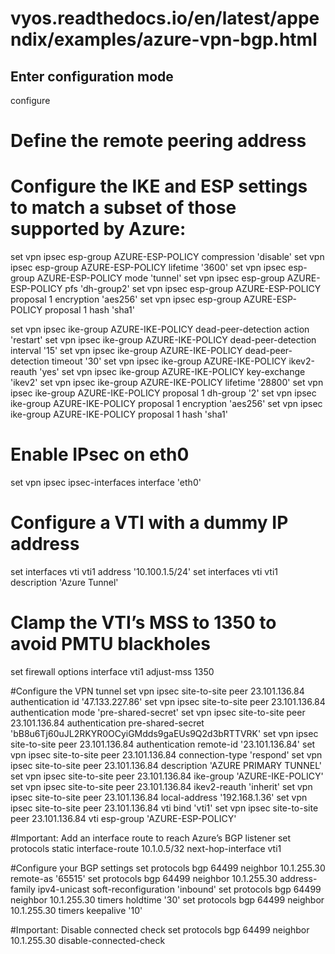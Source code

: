 # vyos.readthedocs.io/en/latest/appendix/examples/azure-vpn-bgp.html

## Enter configuration mode
configure


# Define the remote peering address
# Configure the IKE and ESP settings to match a subset of those supported by Azure:
set vpn ipsec esp-group AZURE-ESP-POLICY compression 'disable'
set vpn ipsec esp-group AZURE-ESP-POLICY lifetime '3600'
set vpn ipsec esp-group AZURE-ESP-POLICY mode 'tunnel'
set vpn ipsec esp-group AZURE-ESP-POLICY pfs 'dh-group2'
set vpn ipsec esp-group AZURE-ESP-POLICY proposal 1 encryption 'aes256'
set vpn ipsec esp-group AZURE-ESP-POLICY proposal 1 hash 'sha1'

set vpn ipsec ike-group AZURE-IKE-POLICY dead-peer-detection action 'restart'
set vpn ipsec ike-group AZURE-IKE-POLICY dead-peer-detection interval '15'
set vpn ipsec ike-group AZURE-IKE-POLICY dead-peer-detection timeout '30'
set vpn ipsec ike-group AZURE-IKE-POLICY ikev2-reauth 'yes'
set vpn ipsec ike-group AZURE-IKE-POLICY key-exchange 'ikev2'
set vpn ipsec ike-group AZURE-IKE-POLICY lifetime '28800'
set vpn ipsec ike-group AZURE-IKE-POLICY proposal 1 dh-group '2'
set vpn ipsec ike-group AZURE-IKE-POLICY proposal 1 encryption 'aes256'
set vpn ipsec ike-group AZURE-IKE-POLICY proposal 1 hash 'sha1'

# Enable IPsec on eth0
set vpn ipsec ipsec-interfaces interface 'eth0'


# Configure a VTI with a dummy IP address
set interfaces vti vti1 address '10.100.1.5/24'
set interfaces vti vti1 description 'Azure Tunnel'

# Clamp the VTI’s MSS to 1350 to avoid PMTU blackholes
set firewall options interface vti1 adjust-mss 1350

#Configure the VPN tunnel
set vpn ipsec site-to-site peer 23.101.136.84 authentication id '47.133.227.86'
set vpn ipsec site-to-site peer 23.101.136.84 authentication mode 'pre-shared-secret'
set vpn ipsec site-to-site peer 23.101.136.84 authentication pre-shared-secret 'bB8u6Tj60uJL2RKYR0OCyiGMdds9gaEUs9Q2d3bRTTVRK'
set vpn ipsec site-to-site peer 23.101.136.84 authentication remote-id '23.101.136.84'
set vpn ipsec site-to-site peer 23.101.136.84 connection-type 'respond'
set vpn ipsec site-to-site peer 23.101.136.84 description 'AZURE PRIMARY TUNNEL'
set vpn ipsec site-to-site peer 23.101.136.84 ike-group 'AZURE-IKE-POLICY'
set vpn ipsec site-to-site peer 23.101.136.84 ikev2-reauth 'inherit'
set vpn ipsec site-to-site peer 23.101.136.84 local-address '192.168.1.36'
set vpn ipsec site-to-site peer 23.101.136.84 vti bind 'vti1'
set vpn ipsec site-to-site peer 23.101.136.84 vti esp-group 'AZURE-ESP-POLICY'


#Important: Add an interface route to reach Azure’s BGP listener
set protocols static interface-route 10.1.0.5/32 next-hop-interface vti1

#Configure your BGP settings
set protocols bgp 64499 neighbor 10.1.255.30 remote-as '65515'
set protocols bgp 64499 neighbor 10.1.255.30 address-family ipv4-unicast soft-reconfiguration 'inbound'
set protocols bgp 64499 neighbor 10.1.255.30 timers holdtime '30'
set protocols bgp 64499 neighbor 10.1.255.30 timers keepalive '10'

#Important: Disable connected check
set protocols bgp 64499 neighbor 10.1.255.30 disable-connected-check